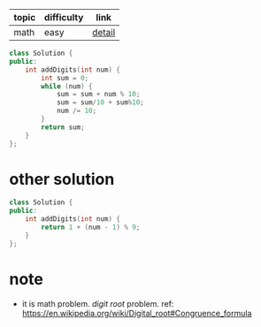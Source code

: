 | topic | difficulty | link |
| ---   | ---        | ---  |
| math | easy | [detail](https://leetcode.com/problems/add-digits/) |

```c++
class Solution {
public:
    int addDigits(int num) {
        int sum = 0;
        while (num) {
            sum = sum + num % 10;
            sum = sum/10 + sum%10;
            num /= 10;
        }
        return sum;
    }
};
```

# other solution
```c++
class Solution {
public:
    int addDigits(int num) {
        return 1 + (num - 1) % 9;
    }
};
```

# note
- it is math problem. *digit root* problem. ref: https://en.wikipedia.org/wiki/Digital_root#Congruence_formula
